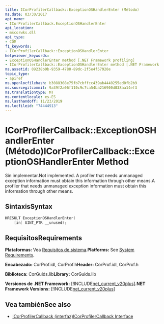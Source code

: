 ```yaml
---
title: ICorProfilerCallback::ExceptionOSHandlerEnter (Método)
ms.date: 03/30/2017
api_name:
- ICorProfilerCallback.ExceptionOSHandlerEnter
api_location:
- mscorwks.dll
api_type:
- COM
f1_keywords:
- ICorProfilerCallback::ExceptionOSHandlerEnter
helpviewer_keywords:
- ExceptionOSHandlerEnter method [.NET Framework profiling]
- ICorProfilerCallback::ExceptionOSHandlerEnter method [.NET Framework profiling]
ms.assetid: 09238b9b-9359-4780-89dc-2f5e4f57920e
topic_type:
- apiref
ms.openlocfilehash: b3088308e75fb7cbffcc439ab4440255ed0fb2b9
ms.sourcegitcommit: 9a39f2a06f110c9c7ca54ba216900d038aa14ef3
ms.translationtype: MT
ms.contentlocale: es-ES
ms.lasthandoff: 11/23/2019
ms.locfileid: "74444913"
---
```

# <a name="icorprofilercallbackexceptionoshandlerenter-method"></a><span data-ttu-id="b08b3-102">ICorProfilerCallback::ExceptionOSHandlerEnter (Método)</span><span class="sxs-lookup"><span data-stu-id="b08b3-102">ICorProfilerCallback::ExceptionOSHandlerEnter Method</span></span>
<span data-ttu-id="b08b3-103">Sin implementar.</span><span class="sxs-lookup"><span data-stu-id="b08b3-103">Not implemented.</span></span> <span data-ttu-id="b08b3-104">A profiler that needs unmanaged exception information must obtain this information through other means.</span><span class="sxs-lookup"><span data-stu-id="b08b3-104">A profiler that needs unmanaged exception information must obtain this information through other means.</span></span>  
  
## <a name="syntax"></a><span data-ttu-id="b08b3-105">Sintaxis</span><span class="sxs-lookup"><span data-stu-id="b08b3-105">Syntax</span></span>  
  
```cpp  
HRESULT ExceptionOSHandlerEnter(  
    [in] UINT_PTR __unused);  
```  
  
## <a name="requirements"></a><span data-ttu-id="b08b3-106">Requisitos</span><span class="sxs-lookup"><span data-stu-id="b08b3-106">Requirements</span></span>  
 <span data-ttu-id="b08b3-107">**Plataformas:** Vea [Requisitos de sistema](../../../../docs/framework/get-started/system-requirements.md).</span><span class="sxs-lookup"><span data-stu-id="b08b3-107">**Platforms:** See [System Requirements](../../../../docs/framework/get-started/system-requirements.md).</span></span>  
  
 <span data-ttu-id="b08b3-108">**Encabezado:** CorProf.idl, CorProf.h</span><span class="sxs-lookup"><span data-stu-id="b08b3-108">**Header:** CorProf.idl, CorProf.h</span></span>  
  
 <span data-ttu-id="b08b3-109">**Biblioteca:** CorGuids.lib</span><span class="sxs-lookup"><span data-stu-id="b08b3-109">**Library:** CorGuids.lib</span></span>  
  
 <span data-ttu-id="b08b3-110">**Versiones de .NET Framework:** [!INCLUDE[net_current_v20plus](../../../../includes/net-current-v20plus-md.md)]</span><span class="sxs-lookup"><span data-stu-id="b08b3-110">**.NET Framework Versions:** [!INCLUDE[net_current_v20plus](../../../../includes/net-current-v20plus-md.md)]</span></span>  
  
## <a name="see-also"></a><span data-ttu-id="b08b3-111">Vea también</span><span class="sxs-lookup"><span data-stu-id="b08b3-111">See also</span></span>

- [<span data-ttu-id="b08b3-112">ICorProfilerCallback (interfaz)</span><span class="sxs-lookup"><span data-stu-id="b08b3-112">ICorProfilerCallback Interface</span></span>](../../../../docs/framework/unmanaged-api/profiling/icorprofilercallback-interface.md)
